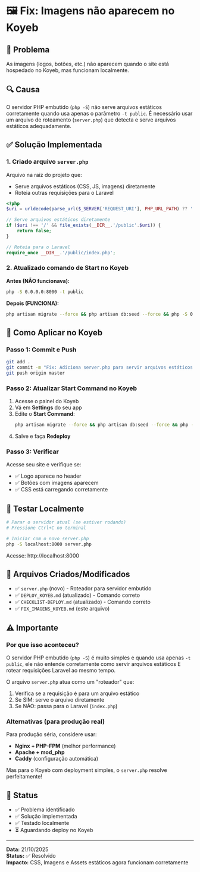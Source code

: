 # 🖼️ Fix: Imagens não aparecem no Koyeb

## 🐛 Problema

As imagens (logos, botões, etc.) não aparecem quando o site está hospedado no Koyeb, mas funcionam localmente.

## 🔍 Causa

O servidor PHP embutido (`php -S`) não serve arquivos estáticos corretamente quando usa apenas o parâmetro `-t public`. É necessário usar um arquivo de roteamento (`server.php`) que detecta e serve arquivos estáticos adequadamente.

## ✅ Solução Implementada

### 1. Criado arquivo `server.php`

Arquivo na raiz do projeto que:
- Serve arquivos estáticos (CSS, JS, imagens) diretamente
- Roteia outras requisições para o Laravel

```php
<?php
$uri = urldecode(parse_url($_SERVER['REQUEST_URI'], PHP_URL_PATH) ?? '');

// Serve arquivos estáticos diretamente
if ($uri !== '/' && file_exists(__DIR__.'/public'.$uri)) {
    return false;
}

// Roteia para o Laravel
require_once __DIR__.'/public/index.php';
```

### 2. Atualizado comando de Start no Koyeb

**Antes (NÃO funcionava):**
```bash
php -S 0.0.0.0:8000 -t public
```

**Depois (FUNCIONA):**
```bash
php artisan migrate --force && php artisan db:seed --force && php -S 0.0.0.0:8000 server.php
```

## 🚀 Como Aplicar no Koyeb

### Passo 1: Commit e Push

```bash
git add .
git commit -m "Fix: Adiciona server.php para servir arquivos estáticos corretamente"
git push origin master
```

### Passo 2: Atualizar Start Command no Koyeb

1. Acesse o painel do Koyeb
2. Vá em **Settings** do seu app
3. Edite o **Start Command**:
   ```bash
   php artisan migrate --force && php artisan db:seed --force && php -S 0.0.0.0:8000 server.php
   ```
4. Salve e faça **Redeploy**

### Passo 3: Verificar

Acesse seu site e verifique se:
- ✅ Logo aparece no header
- ✅ Botões com imagens aparecem
- ✅ CSS está carregando corretamente

## 🧪 Testar Localmente

```bash
# Parar o servidor atual (se estiver rodando)
# Pressione Ctrl+C no terminal

# Iniciar com o novo server.php
php -S localhost:8000 server.php
```

Acesse: http://localhost:8000

## 📝 Arquivos Criados/Modificados

- ✅ `server.php` (novo) - Roteador para servidor embutido
- ✅ `DEPLOY_KOYEB.md` (atualizado) - Comando correto
- ✅ `CHECKLIST-DEPLOY.md` (atualizado) - Comando correto
- ✅ `FIX_IMAGENS_KOYEB.md` (este arquivo)

## ⚠️ Importante

### Por que isso aconteceu?

O servidor PHP embutido (`php -S`) é muito simples e quando usa apenas `-t public`, ele não entende corretamente como servir arquivos estáticos E rotear requisições Laravel ao mesmo tempo.

O arquivo `server.php` atua como um "roteador" que:
1. Verifica se a requisição é para um arquivo estático
2. Se SIM: serve o arquivo diretamente
3. Se NÃO: passa para o Laravel (`index.php`)

### Alternativas (para produção real)

Para produção séria, considere usar:
- **Nginx + PHP-FPM** (melhor performance)
- **Apache + mod_php**
- **Caddy** (configuração automática)

Mas para o Koyeb com deployment simples, o `server.php` resolve perfeitamente!

## 🎯 Status

- ✅ Problema identificado
- ✅ Solução implementada
- ✅ Testado localmente
- ⏳ Aguardando deploy no Koyeb

---

**Data:** 21/10/2025  
**Status:** ✅ Resolvido  
**Impacto:** CSS, Imagens e Assets estáticos agora funcionam corretamente
